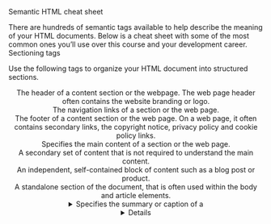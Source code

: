 Semantic HTML cheat sheet

There are hundreds of semantic tags available to help describe the meaning of your HTML documents. Below is a cheat sheet with some of the most common ones you’ll use over this course and your development career.
Sectioning tags

Use the following tags to organize your HTML document into structured sections. 

<header>
The header of a content section or the webpage. The web page header often contains the website branding or logo.

<nav>
The navigation links of a section or the web page.

<footer>
The footer of a content section or the web page. On a web page, it often contains secondary links, the copyright notice, privacy policy and cookie policy links.

<main>
Specifies the main content of a section or the web page.

<aside>
A secondary set of content that is not required to understand the main content.

<article>
An independent, self-contained block of content such as a blog post or product.

<section>
A standalone section of the document, that is often used within the body and article elements.

<details>
A collapsed section of content that can be expanded if the user wishes to view it.

<summary>
Specifies the summary or caption of a <details> element.

<h1> <h2> <h3> <h4> <h5> <h6>
Headings on the web page. <h1> indicates the most important heading whereas <h6> indicates the least important. 
Content tags

<blockquote>
Used to describe a quotation.

<dd>
Used to define a description for the preceding <dt> element.

<dl>
Used to define a description list.

<dt>
Used to describe terms inside a <dl> elements.

<figcaption>
Defines a caption for a photo image.

<figure>
Applies mark up to a photo image.

<hr>
Adds a horizontal line to the parent element.

<li>
Used to define an item within a list.

<menu>
A semantic alternative to <ul> tag.

<ol>
Defines an ordered list.

<p>
Defines a paragraph.

<pre>
Used to represent preformatted text. Typically rendered in the web browser using a monospace font.

<ul>
Unordered list
Inline tags

<a>
An anchor link to another HTML document.

<abbr>
Specifies that the containing text is an abbreviation or acronym.

<b>
Bolds the containing text. Used to indicate importance, use <strong> instead.

<br>
A line break. Moves the subsequent text to a new line.

<cite>
Defines the title of creative work (for example a book, a poem, a song, a movie, a painting, or a sculpture). The text in the <cite> element is usually rendered in italics.

<code>
Indicates that the containing text is a block of computer code.

<data>
Indicates machine-readable data.

<em>
Emphasizes the containing text.

<i>
The containing text is displayed in italics. Used to indicate idiomatic text or technical terms.

<mark>
The containing text should be marked or highlighted.

<q>
The containing text is a short quotation.

<s>
Displays the containing text with a strikethrough or line through it.

<samp>
The containing text represents a sample.

<small>
Used to represent small text, such as copyright and legal text.

<span>
A generic element for grouping content for CSS styling.

<strong>
Displays the containing text in bold. Used to indicate importance.

<sub>
The containing text is subscript text, displayed with a lowered baseline.

<sup>
The containing text is superscript text, displayed with a raised baseline.

<time>
A semantic tag used for displaying both dates and times.

<u>
Displays the containing text with a solid underline.

<var>
The containing text is a variable in a mathematical expression.
Embedded content and media tags

<audio>
Used to embed audio in web pages.

<canvas>
Used to render 2D and 3D graphics on web pages.

<embed>
Used as a containing element for external content provided by an external application such as a media player or plug-in application. 

<iframe>
Used to embed a nested web page. You will learn more about iframes in a later lesson.

<img>
Embeds an image on the web page.

<object>
Similar to <embed> but the content is provided by a web browser plug-in.

<picture>
An element which contains one <img> element and one or more <source> elements to offer alternative images for different displays/devices.

<video>
Embeds a video on the web page.

<source>
Specifies media resources for <picture>, <audio> and <video> elements.

<svg>
Used to define Scalable Vector Graphics within the web page.
Table tags

<table>
Defines a table element to display table data within the web page.

<thead>
Represents the header content of the table. Typically contains one <tr> element.

<tbody>
Represents the main content of the table. Contains one or more <tr> elements.

<tfoot>
Represents the footer content of the table. Typically contains one <tr> element.

<tr>
Represents a row in the table. Contains one or more <td> elements when used within <tbody> or <tfoot>. When used within <thead>, contains one or more <th> elements.

<td>
Represents a cell in the table. Contains the text content of the cell.

<th>
Defines a header cell of a table. Contains the text content of the header.

<caption>
Defines the caption of the table element.

<colgroup>
Defines a semantic group of one or more columns in a table for formatting.

<col>
Defines a semantic column in a table.
